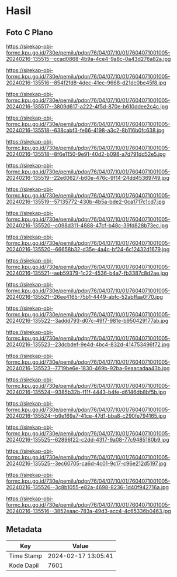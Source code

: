 # Hasil

## Foto C Plano

https://sirekap-obj-formc.kpu.go.id/730e/pemilu/pdpr/76/04/07/10/01/7604071001005-20240216-135515--ccad0868-4b9a-4ce4-9a8c-0a43d276a82a.jpg

https://sirekap-obj-formc.kpu.go.id/730e/pemilu/pdpr/76/04/07/10/01/7604071001005-20240216-135516--854f2fd8-4dec-41ec-9668-d21dc0be45f8.jpg

https://sirekap-obj-formc.kpu.go.id/730e/pemilu/pdpr/76/04/07/10/01/7604071001005-20240216-135517--3809d617-a222-4f5d-870e-b610ddee2c4c.jpg

https://sirekap-obj-formc.kpu.go.id/730e/pemilu/pdpr/76/04/07/10/01/7604071001005-20240216-135518--638cabf3-fe66-4198-a3c2-8b116b0fc638.jpg

https://sirekap-obj-formc.kpu.go.id/730e/pemilu/pdpr/76/04/07/10/01/7604071001005-20240216-135518--8f6e1150-9e91-40d2-b098-a7d791dd52e5.jpg

https://sirekap-obj-formc.kpu.go.id/730e/pemilu/pdpr/76/04/07/10/01/7604071001005-20240216-135519--22e60627-b60e-476c-9f14-24dd45369749.jpg

https://sirekap-obj-formc.kpu.go.id/730e/pemilu/pdpr/76/04/07/10/01/7604071001005-20240216-135519--57135772-430b-4b5a-bde2-0ca1717c1cd7.jpg

https://sirekap-obj-formc.kpu.go.id/730e/pemilu/pdpr/76/04/07/10/01/7604071001005-20240216-135520--c098d311-4888-47cf-b48c-39fd828b73ec.jpg

https://sirekap-obj-formc.kpu.go.id/730e/pemilu/pdpr/76/04/07/10/01/7604071001005-20240216-135520--66658b32-d35e-4a4c-bf24-6c12432d1679.jpg

https://sirekap-obj-formc.kpu.go.id/730e/pemilu/pdpr/76/04/07/10/01/7604071001005-20240216-135521--aeb59379-1c22-4536-b4a7-fb3387c8d2ae.jpg

https://sirekap-obj-formc.kpu.go.id/730e/pemilu/pdpr/76/04/07/10/01/7604071001005-20240216-135521--26ee4165-75b1-4449-abfc-52abffaa0f70.jpg

https://sirekap-obj-formc.kpu.go.id/730e/pemilu/pdpr/76/04/07/10/01/7604071001005-20240216-135522--3addd793-d07c-49f7-981e-b950429177ab.jpg

https://sirekap-obj-formc.kpu.go.id/730e/pemilu/pdpr/76/04/07/10/01/7604071001005-20240216-135523--23dcbdef-9e4d-4bc4-832d-414753496f72.jpg

https://sirekap-obj-formc.kpu.go.id/730e/pemilu/pdpr/76/04/07/10/01/7604071001005-20240216-135523--7719be6e-1830-469b-92ba-9eaacadaa43b.jpg

https://sirekap-obj-formc.kpu.go.id/730e/pemilu/pdpr/76/04/07/10/01/7604071001005-20240216-135524--9385b32b-f11f-4443-b4fe-d6146db8bf5b.jpg

https://sirekap-obj-formc.kpu.go.id/730e/pemilu/pdpr/76/04/07/10/01/7604071001005-20240216-135524--b9e169a7-41ce-47d1-bba8-c290fe794165.jpg

https://sirekap-obj-formc.kpu.go.id/730e/pemilu/pdpr/76/04/07/10/01/7604071001005-20240216-135525--62896f22-c2dd-4317-9a08-77c9485180b9.jpg

https://sirekap-obj-formc.kpu.go.id/730e/pemilu/pdpr/76/04/07/10/01/7604071001005-20240216-135525--3ec60705-ca6d-4c01-9c17-c96e212d5197.jpg

https://sirekap-obj-formc.kpu.go.id/730e/pemilu/pdpr/76/04/07/10/01/7604071001005-20240216-135526--3c8b1055-e82a-4698-8236-1d40f942716a.jpg

https://sirekap-obj-formc.kpu.go.id/730e/pemilu/pdpr/76/04/07/10/01/7604071001005-20240216-135516--3852eaac-783a-49d3-acc4-4c65336b0463.jpg


## Metadata

| Key        | Value               |
| ---------- | ------------------- |
| Time Stamp | 2024-02-17 13:05:41 |
| Kode Dapil | 7601                |



